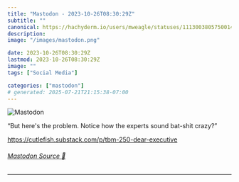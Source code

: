 ```yaml
---
title: "Mastodon - 2023-10-26T08:30:29Z"
subtitle: ""
canonical: https://hachyderm.io/users/mweagle/statuses/111300380575001461
description:
image: "/images/mastodon.png"

date: 2023-10-26T08:30:29Z
lastmod: 2023-10-26T08:30:29Z
image: ""
tags: ["Social Media"]

categories: ["mastodon"]
# generated: 2025-07-21T21:15:38-07:00
---
```

![Mastodon](/images/mastodon.png)

<p>“But here&#39;s the problem. Notice how the experts sound bat-shit crazy?”</p><p><a href="https://cutlefish.substack.com/p/tbm-250-dear-executive" target="_blank" rel="nofollow noopener noreferrer" translate="no"><span class="invisible">https://</span><span class="ellipsis">cutlefish.substack.com/p/tbm-2</span><span class="invisible">50-dear-executive</span></a></p>


###### [Mastodon Source 🐘](https://hachyderm.io/@mweagle/111300380575001461)

___
